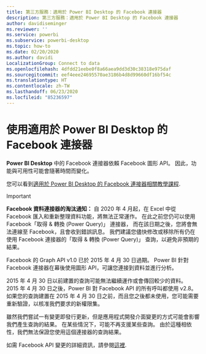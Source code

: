 ```yaml
---
title: 第三方服務：適用於 Power BI Desktop 的 Facebook 連接器
description: 第三方服務：適用於 Power BI Desktop 的 Facebook 連接器
author: davidiseminger
ms.reviewer: ''
ms.service: powerbi
ms.subservice: powerbi-desktop
ms.topic: how-to
ms.date: 02/20/2020
ms.author: davidi
LocalizationGroup: Connect to data
ms.openlocfilehash: 4dfdd21eebe0f8a66aea9dd3d30c38318e975daf
ms.sourcegitcommit: eef4eee24695570ae3186b4d8d99660df16bf54c
ms.translationtype: HT
ms.contentlocale: zh-TW
ms.lasthandoff: 06/23/2020
ms.locfileid: "85236597"
---
```

# <a name="use-the-facebook-connector-for-power-bi-desktop"></a>使用適用於 Power BI Desktop 的 Facebook 連接器
**Power BI Desktop** 中的 Facebook 連接器依賴 Facebook 圖形 API。 因此，功能與可用性可能會隨著時間而變化。

您可以看到[適用於 Power BI Desktop 的 Facebook 連接器相關教學課程](desktop-tutorial-facebook-analytics.md).

> [!IMPORTANT]
> **Facebook 資料連接器的淘汰通知：** 自 2020 年 4 月起，在 Excel 中從 Facebook 匯入和重新整理資料功能，將無法正常運作。 在此之前您仍可以使用 Facebook「取得 & 轉換 (Power Query)」  連接器， 而在該日期之後，您將會無法連線至 Facebook，且會收到錯誤訊息。 我們建議您儘快修改或移除所有仍在使用 Facebook 連接器的「取得 & 轉換 (Power Query)」  查詢，以避免非預期的結果。


Facebook 的 Graph API v1.0 已於 2015 年 4 月 30 日過期。 Power BI 針對 Facebook 連接器在幕後使用圖形 API，可讓您連接到資料並進行分析。

2015 年 4 月 30 日以前建置的查詢可能無法繼續運作或會傳回較少的資料。 2015 年 4 月 30 日之後，Power BI 對 Facebook API 的所有呼叫都使用 v2.8。 如果您的查詢建置在 2015 年 4 月 30 日之前，而且您之後都未使用，您可能需要重新驗證，以核准我們要求的新權限集。

雖然我們嘗試一有變更即發行更新，但是應用程式開發介面變更的方式可能會影響我們產生查詢的結果。 在某些情況下，可能不再支援某些查詢。 由於這種相依性，我們無法保證您使用這個連接器的查詢結果。

如需 Facebook API 變更的詳細資訊，請參閱[這裡](https://developers.facebook.com/docs/apps/changelog#v2_0).

